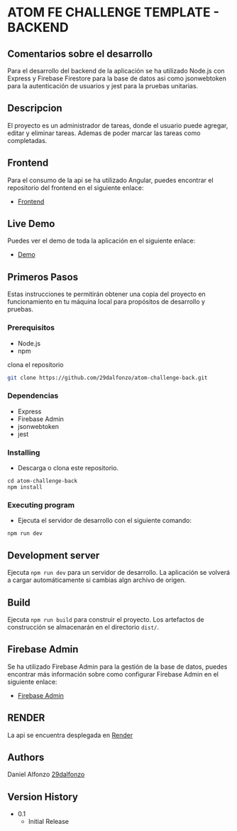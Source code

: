 
# ATOM FE CHALLENGE TEMPLATE - BACKEND

## Comentarios sobre el desarrollo

Para el desarrollo del backend de la aplicación se ha utilizado Node.js con Express y Firebase Firestore para la base de datos asi como jsonwebtoken para la autenticación de usuarios y jest para la pruebas unitarias.

## Descripcion
El proyecto es un administrador de tareas, donde el usuario puede agregar, editar y eliminar tareas. Ademas de poder marcar las tareas como completadas.


## Frontend
Para el consumo de la api se ha utilizado Angular, puedes encontrar el repositorio del frontend en el siguiente enlace:
* [Frontend](https://github.com/29dalfonzo/atom-challenge-front)

## Live Demo
Puedes ver el demo de toda la aplicación en el siguiente enlace:
* [Demo](https://atom-challenge-dalfonzo.web.app/)

## Primeros Pasos

Estas instrucciones te permitirán obtener una copia del proyecto en funcionamiento en tu máquina local para propósitos de desarrollo y pruebas.

### Prerequisitos

* Node.js
* npm


clona el repositorio
```bash
git clone https://github.com/29dalfonzo/atom-challenge-back.git
```

### Dependencias

* Express
* Firebase Admin
* jsonwebtoken
* jest

### Installing

* Descarga o clona este repositorio.
```
cd atom-challenge-back
npm install
```

### Executing program

* Ejecuta el servidor de desarrollo con el siguiente comando:
```
npm run dev
```

## Development server

Ejecuta `npm run dev` para un servidor de desarrollo. La aplicación se volverá a cargar automáticamente si cambias algn archivo de origen.


## Build
Ejecuta `npm run build` para construir el proyecto. Los artefactos de construcción se almacenarán en el directorio `dist/`.

## Firebase Admin

Se ha utilizado Firebase Admin para la gestión de la base de datos, puedes encontrar más información sobre como configurar Firebase Admin en el siguiente enlace:
* [Firebase Admin](https://firebase.google.com/docs/admin/setup)

## RENDER
La api se encuentra desplegada en
[Render](https://render.com/)


## Authors

Daniel Alfonzo 
[29dalfonzo](https://29dalfonzo.netlify.app/)

## Version History

* 0.1
    * Initial Release

